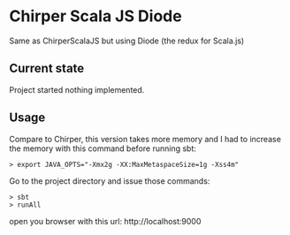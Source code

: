 # Chirper Scala JS Diode

Same as ChirperScalaJS but using Diode (the redux for Scala.js)


## Current state
Project started nothing implemented.

## Usage
Compare to Chirper, this version takes more memory and I had to increase the memory with this command before running sbt:
```
> export JAVA_OPTS="-Xmx2g -XX:MaxMetaspaceSize=1g -Xss4m"
```

Go to the project directory and issue those commands:
```
> sbt
> runAll
```

open you browser with this url: http://localhost:9000

